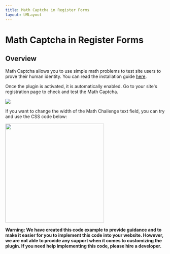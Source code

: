 ```yaml
---
title: Math Captcha in Register Forms 
layout: UMLayout
---
```

# Math Captcha in Register Forms


## Overview
<p>
	 Math Captcha allows you to use simple math problems to test site users to prove their human identity. You can read the installation guide 
	<a href="https://ultimatemember.github.io/Extended/article/1663-download-installation-of-the-basic-extensions">here</a>.</p><p>
	 Once the plugin is activated, it is automatically enabled. Go to your site's registration page to check and test the Math Captcha.</p><p>
	<img src="https://s3.amazonaws.com/helpscout.net/docs/assets/561c96629033600a7a36d662/images/61e5444e8200bc052eb7f510/file-NoJi5tjkVR.png"></p><p>
	If you want to change the width of the Math Challenge text field, you can try and use the CSS code below:</p><script src="https://gist.github.com/AngeliMae/779a6d621b92cd611a72b3e578a93695.js" type="text/javascript"></script><p>
	<img src="https://s3.amazonaws.com/helpscout.net/docs/assets/561c96629033600a7a36d662/images/623c7010c1e53608cf9ec3fc/file-OhIwJ5Q2l0.png" style="width: 311px;"></p><p class="callout-yellow">
	<strong> Warning: We have created this code example to provide guidance and to make it easier for you to implement this code into your website. However, we are not able to provide any support when it comes to customizing the plugin. If you need help implementing this code, please hire a developer.</strong></p>
